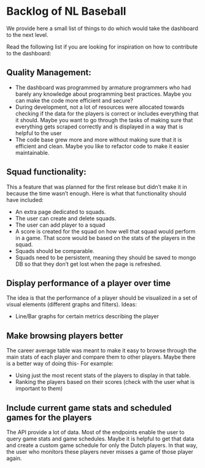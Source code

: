 # Backlog of NL Baseball

We provide here a small list of things to do which would take the dashboard to the next level.

Read the following list if you are looking for inspiration on how to contribute to the dashboard:

## Quality Management:

-	The dashboard was programmed by armature programmers who had barely any knowledge about programming best practices. Maybe you can make the code more efficient and secure?
-	During development, not a lot of resources were allocated towards checking if the data for the players is correct or includes everything that it should. Maybe you want to go through the tasks of making sure that everything gets scraped correctly and is displayed in a way that is helpful to the user
-	The code base grew more and more without making sure that it is efficient and clean. Maybe you like to refactor code to make it easier maintainable. 

## Squad functionality:
This a feature that was planned for the first release but didn’t make it in because the time wasn’t enough. Here is what that functionality should have included:

-	An extra page dedicated to squads. 
-	The user can create and delete squads.
-	The user can add player to a squad
-	A score is created for the squad on how well that squad would perform in a game. That score would be based on the stats of the players in the squad.
-	Squads should be comparable.
-	Squads need to be persistent, meaning they should be saved to mongo DB so that they don’t get lost when the page is refreshed.

## Display performance of a player over time

The idea is that the performance of a player should be visualized in a set of visual elements (different graphs and filters). Ideas:

-	Line/Bar graphs for certain metrics describing the player

## Make browsing players better
 
The career average table was meant to make it easy to browse through the main stats of each player and compare them to other players. Maybe there is a better way of doing this- For example: 

-	Using just the most recent stats of the players to display in that table.
-	Ranking the players based on their scores (check with the user what is important to them)

## Include current game stats and scheduled games for the players

The API provide a lot of data. Most of the endpoints enable the user to query game stats and game schedules. Maybe it is helpful to get that data and create a custom game schedule for only the Dutch players. In that way, the user who monitors these players never misses a game of those player again.

